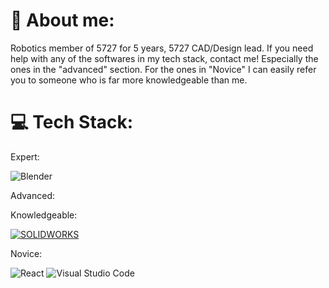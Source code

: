 # 💫 About me:
Robotics member of 5727 for 5 years, 5727 CAD/Design lead. If you need help with any of the softwares in my tech stack, contact me! Especially the ones in the "advanced" section. For the ones in "Novice" I can easily refer you to someone who is far more knowledgeable than me.

# 💻 Tech Stack:
Expert:

![Blender](https://img.shields.io/badge/blender-%23F5792A.svg?style=for-the-badge&logo=blender&logoColor=white) <a href='' target="_blank"><img alt='' src='https://img.shields.io/badge/Onshape-100000?style=for-the-badge&logo=&logoColor=55B23E&labelColor=55B23E&color=55B23E'/></a>

Advanced:



Knowledgeable:

<a href='' target="_blank"><img alt='SOLIDWORKS' src='https://img.shields.io/badge/SOLIDWORKS-100000?style=for-the-badge&logo=SOLIDWORKS&logoColor=55B23E&labelColor=55B23E&color=E70C1B'/></a>
<a href='https://github.com/shivamkapasia0' target="_blank"><img alt='' src='https://img.shields.io/badge/Fusion_360-100000?style=for-the-badge&logo=&logoColor=FC5406&labelColor=black&color=FC5406'/></a>


Novice:

![React](https://img.shields.io/badge/react-%2320232a.svg?style=for-the-badge&logo=react&logoColor=%2361DAFB)
![Visual Studio Code](https://img.shields.io/badge/Visual%20Studio%20Code-0078d7.svg?style=for-the-badge&logo=visual-studio-code&logoColor=white)
